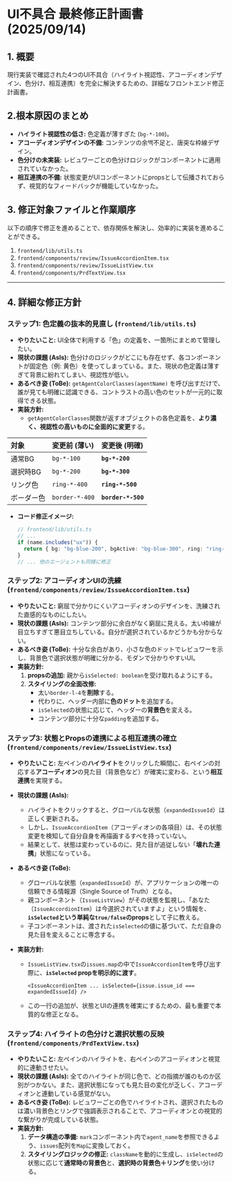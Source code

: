 # UI不具合 最終修正計画書 (2025/09/14)

## 1. 概要

現行実装で確認された4つのUI不具合（ハイライト視認性、アコーディオンデザイン、色分け、相互連携）を完全に解決するための、詳細なフロントエンド修正計画書。

## 2.根本原因のまとめ

-   **ハイライト視認性の低さ:** 色定義が薄すぎた (`bg-*-100`)。
-   **アコーディオンデザインの不備:** コンテンツの余백不足と、唐突な枠線デザイン。
-   **色分けの未実装:** レビュワーごとの色分けロジックがコンポーネントに適用されていなかった。
-   **相互連携の不備:** 状態変更がUIコンポーネントにpropsとして伝播されておらず、視覚的なフィードバックが機能していなかった。

## 3. 修正対象ファイルと作業順序

以下の順序で修正を進めることで、依存関係を解決し、効率的に実装を進めることができる。

1.  `frontend/lib/utils.ts`
2.  `frontend/components/review/IssueAccordionItem.tsx`
3.  `frontend/components/review/IssueListView.tsx`
4.  `frontend/components/PrdTextView.tsx`

---

## 4. 詳細な修正方針

### **ステップ1: 色定義の抜本的見直し (`frontend/lib/utils.ts`)**

-   **やりたいこと:** UI全体で利用する「色」の定義を、一箇所にまとめて管理したい。
-   **現状の課題 (AsIs):** 色分けのロジックがどこにも存在せず、各コンポーネントが固定色（例: 黄色）を使ってしまっている。また、現状の色定義は薄すぎて背景に紛れてしまい、視認性が低い。
-   **あるべき姿 (ToBe):** `getAgentColorClasses(agentName)` を呼び出すだけで、誰が見ても明確に認識できる、コントラストの高い色のセットが一元的に取得できる状態。
-   **実装方針:**
    -   `getAgentColorClasses`関数が返すオブジェクトの各色定義を、**より濃く、視認性の高いものに全面的に変更**する。

| 対象     | 変更前 (薄い) | **変更後 (明確)** |
| :------- | :-------------- | :---------------- |
| 通常BG   | `bg-*-100`      | **`bg-*-200`**    |
| 選択時BG | `bg-*-200`      | **`bg-*-300`**    |
| リング色 | `ring-*-400`    | **`ring-*-500`**  |
| ボーダー色 | `border-*-400`  | **`border-*-500`**|

- **コード修正イメージ:**
  ```typescript
  // frontend/lib/utils.ts
  // ...
  if (name.includes("ux")) {
    return { bg: "bg-blue-200", bgActive: "bg-blue-300", ring: "ring-blue-500", border: "border-blue-500" };
  }
  // ... 他のエージェントも同様に修正
  ```

### **ステップ2: アコーディオンUIの洗練 (`frontend/components/review/IssueAccordionItem.tsx`)**

-   **やりたいこと:** 窮屈で分かりにくいアコーディオンのデザインを、洗練された直感的なものにしたい。
-   **現状の課題 (AsIs):** コンテンツ部分に余白がなく窮屈に見える。太い枠線が目立ちすぎて悪目立ちしている。自分が選択されているかどうかも分からない。
-   **あるべき姿 (ToBe):** 十分な余白があり、小さな色のドットでレビュワーを示し、背景色で選択状態が明確に分かる、モダンで分かりやすいUI。
-   **実装方針:**
    1.  **propsの追加:** 親から`isSelected: boolean`を受け取れるようにする。
    2.  **スタイリングの全面改修:**
        -   太い`border-l-4`を**削除**する。
        -   代わりに、ヘッダー内部に**色のドット**を追加する。
        -   `isSelected`の状態に応じて、ヘッダーの**背景色**を変える。
        -   コンテンツ部分に十分な`padding`を追加する。

### **ステップ3: 状態とPropsの連携による相互連携の確立 (`frontend/components/review/IssueListView.tsx`)**

-   **やりたいこと:** 左ペインの**ハイライト**をクリックした瞬間に、右ペインの対応する**アコーディオン**の見た目（背景色など）が確実に変わる、という**相互連携**を実現する。

-   **現状の課題 (AsIs):**
    -   ハイライトをクリックすると、グローバルな状態（`expandedIssueId`）は正しく更新される。
    -   しかし、`IssueAccordionItem`（アコーディオンの各項目）は、その状態変更を検知して自分自身を再描画するすべを持っていない。
    -   結果として、状態は変わっているのに、見た目が追従しない「**壊れた連携**」状態になっている。

-   **あるべき姿 (ToBe):**
    -   グローバルな状態（`expandedIssueId`）が、アプリケーションの唯一の信頼できる情報源（Single Source of Truth）となる。
    -   親コンポーネント（`IssueListView`）がその状態を監視し、「あなた（`IssueAccordionItem`）は今選択されていますよ」という情報を、**`isSelected`という単純な`true/false`のprops**として子に教える。
    -   子コンポーネントは、渡された`isSelected`の値に基づいて、ただ自身の見た目を変えることに専念する。

-   **実装方針:**
    -   `IssueListView.tsx`の`issues.map`の中で`IssueAccordionItem`を呼び出す際に、**`isSelected` propを明示的に渡す**。
        ```tsx
        <IssueAccordionItem ... isSelected={issue.issue_id === expandedIssueId} />
        ```
    -   この一行の追加が、状態とUIの連携を確実にするための、最も重要で本質的な修正となる。

### **ステップ4: ハイライトの色分けと選択状態の反映 (`frontend/components/PrdTextView.tsx`)**

-   **やりたいこと:** 左ペインのハイライトを、右ペインのアコーディオンと視覚的に連動させたい。
-   **現状の課題 (AsIs):** 全てのハイライトが同じ色で、どの指摘が誰のものか区別がつかない。また、選択状態になっても見た目の変化が乏しく、アコーディオンと連動している感覚がない。
-   **あるべき姿 (ToBe):** レビュワーごとの色でハイライトされ、選択されたものは濃い背景色とリングで強調表示されることで、アコーディオンとの視覚的な繋がりが完成している状態。
-   **実装方針:**
    1.  **データ構造の準備:** `mark`コンポーネント内で`agent_name`を参照できるよう、`issues`配列を`Map`に変換しておく。
    2.  **スタイリングロジックの修正:** `className`を動的に生成し、`isSelected`の状態に応じて**通常時の背景色**と、**選択時の背景色＋リング**を使い分ける。
